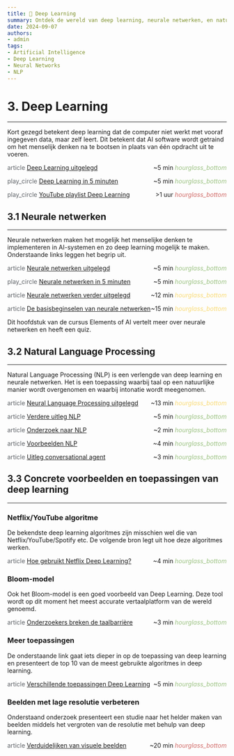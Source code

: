 ```yaml
---
title: 🧠 Deep Learning
summary: Ontdek de wereld van deep learning, neurale netwerken, en natural language processing met praktische voorbeelden en bronnen.
date: 2024-09-07
authors:
- admin
tags:
- Artificial Intelligence
- Deep Learning
- Neural Networks
- NLP
---
```


# 3. Deep Learning

---

Kort gezegd betekent deep learning dat de computer niet werkt met vooraf ingegeven data, maar zelf leert. Dit betekent dat AI software wordt getraind om het menselijk denken na te bootsen in plaats van één opdracht uit te voeren.

<span class="material-symbols-outlined" style="color: #5f6368;">article</span> [Deep Learning uitgelegd](https://example.com/deep-learning-explained) <span style="float: right;">~5 min <i class="material-icons" style="color: #9DC384;">hourglass_bottom</i></span>

<span class="material-symbols-outlined" style="color: #5f6368;">play_circle</span> [Deep Learning in 5 minuten](https://example.com/deep-learning-5-minutes) <span style="float: right;">~5 min <i class="material-icons" style="color: #9DC384;">hourglass_bottom</i></span>

<span class="material-symbols-outlined" style="color: #5f6368;">play_circle</span> [YouTube playlist Deep Learning](https://example.com/youtube-deep-learning) <span style="float: right;">>1 uur <i class="material-icons" style="color: #D16D6A;">hourglass_bottom</i></span>

## 3.1 Neurale netwerken

---

Neurale netwerken maken het mogelijk het menselijke denken te implementeren in AI-systemen en zo deep learning mogelijk te maken. Onderstaande links leggen het begrip uit.

<span class="material-symbols-outlined" style="color: #5f6368;">article</span> [Neurale netwerken uitgelegd](https://example.com/neural-networks-explained) <span style="float: right;">~5 min <i class="material-icons" style="color: #9DC384;">hourglass_bottom</i></span>

<span class="material-symbols-outlined" style="color: #5f6368;">play_circle</span> [Neurale netwerken in 5 minuten](https://example.com/neural-networks-5-minutes) <span style="float: right;">~5 min <i class="material-icons" style="color: #9DC384;">hourglass_bottom</i></span>

<span class="material-symbols-outlined" style="color: #5f6368;">article</span> [Neurale netwerken verder uitgelegd](https://example.com/neural-networks-deep-dive) <span style="float: right;">~12 min <i class="material-icons" style="color: #F9DB78;">hourglass_bottom</i></span>

<span class="material-symbols-outlined" style="color: #5f6368;">article</span> [De basisbeginselen van neurale netwerken](https://example.com/neural-networks-basics) <span style="float: right;">~15 min <i class="material-icons" style="color: #F9DB78;">hourglass_bottom</i></span>

Dit hoofdstuk van de cursus Elements of AI vertelt meer over neurale netwerken en heeft een quiz.

## 3.2 Natural Language Processing

---

Natural Language Processing (NLP) is een verlengde van deep learning en neurale netwerken. Het is een toepassing waarbij taal op een natuurlijke manier wordt overgenomen en waarbij intonatie wordt meegenomen.

<span class="material-symbols-outlined" style="color: #5f6368;">article</span> [Neural Language Processing uitgelegd](https://example.com/nlp-explained) <span style="float: right;">~13 min <i class="material-icons" style="color: #F9DB78;">hourglass_bottom</i></span>

<span class="material-symbols-outlined" style="color: #5f6368;">article</span> [Verdere uitleg NLP](https://example.com/nlp-deep-dive) <span style="float: right;">~5 min <i class="material-icons" style="color: #9DC384;">hourglass_bottom</i></span>

<span class="material-symbols-outlined" style="color: #5f6368;">article</span> [Onderzoek naar NLP](https://example.com/nlp-research) <span style="float: right;">~2 min <i class="material-icons" style="color: #9DC384;">hourglass_bottom</i></span>

<span class="material-symbols-outlined" style="color: #5f6368;">article</span> [Voorbeelden NLP](https://example.com/nlp-examples) <span style="float: right;">~4 min <i class="material-icons" style="color: #9DC384;">hourglass_bottom</i></span>

<span class="material-symbols-outlined" style="color: #5f6368;">article</span> [Uitleg conversational agent](https://example.com/conversational-agent-explained) <span style="float: right;">~3 min <i class="material-icons" style="color: #9DC384;">hourglass_bottom</i></span>

## 3.3 Concrete voorbeelden en toepassingen van deep learning

---

### Netflix/YouTube algoritme

De bekendste deep learning algoritmes zijn misschien wel die van Netflix/YouTube/Spotify etc. De volgende bron legt uit hoe deze algoritmes werken.

<span class="material-symbols-outlined" style="color: #5f6368;">article</span> [Hoe gebruikt Netflix Deep Learning?](https://example.com/netflix-deep-learning) <span style="float: right;">~4 min <i class="material-icons" style="color: #9DC384;">hourglass_bottom</i></span>

### Bloom-model

Ook het Bloom-model is een goed voorbeeld van Deep Learning. Deze tool wordt op dit moment het meest accurate vertaalplatform van de wereld genoemd.

<span class="material-symbols-outlined" style="color: #5f6368;">article</span> [Onderzoekers breken de taalbarrière](https://example.com/bloom-model) <span style="float: right;">~3 min <i class="material-icons" style="color: #9DC384;">hourglass_bottom</i></span>

### Meer toepassingen

De onderstaande link gaat iets dieper in op de toepassing van deep learning en presenteert de top 10 van de meest gebruikte algoritmes in deep learning.

<span class="material-symbols-outlined" style="color: #5f6368;">article</span> [Verschillende toepassingen Deep Learning](https://example.com/deep-learning-applications) <span style="float: right;">~5 min <i class="material-icons" style="color: #9DC384;">hourglass_bottom</i></span>

### Beelden met lage resolutie verbeteren

Onderstaand onderzoek presenteert een studie naar het helder maken van beelden middels het vergroten van de resolutie met behulp van deep learning.

<span class="material-symbols-outlined" style="color: #5f6368;">article</span> [Verduidelijken van visuele beelden](https://example.com/image-enhancement) <span style="float: right;">~20 min <i class="material-icons" style="color: #D16D6A;">hourglass_bottom</i></span>